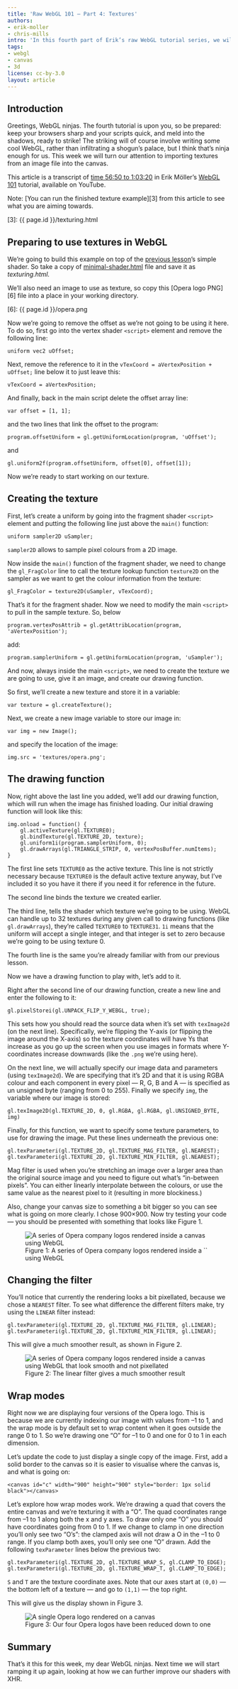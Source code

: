 ```yaml
---
title: 'Raw WebGL 101 — Part 4: Textures'
authors:
- erik-moller
- chris-mills
intro: 'In this fourth part of Erik’s raw WebGL tutorial series, we will turn our attention to importing textures from an image file into the canvas.'
tags:
- webgl
- canvas
- 3d
license: cc-by-3.0
layout: article
---
```


## Introduction

Greetings, WebGL ninjas. The fourth tutorial is upon you, so be prepared: keep your browsers sharp and your scripts quick, and meld into the shadows, ready to strike! The striking will of course involve writing some cool WebGL, rather than infiltrating a shogun’s palace, but I think that’s ninja enough for us. This week we will turn our attention to importing textures from an image file into the canvas.

This article is a transcript of [time 56:50 to 1:03:20][1] in Erik Möller’s [WebGL 101][2] tutorial, available on YouTube.

[1]: http://www.youtube.com/watch?v=me3BviH3nZc&t=56m50s
[2]: http://www.youtube.com/watch?v=me3BviH3nZc

Note: [You can run the finished texture example][3] from this article to see what you are aiming towards.

[3]: {{ page.id }}/texturing.html

## Preparing to use textures in WebGL

We’re going to build this example on top of the [previous lesson][4]’s simple shader. So take a copy of [minimal-shader.html][5] file and save it as _texturing.html._

[4]: /articles/raw-webgl-part-2-simple-shader/
[5]: /articles/raw-webgl-part-2-simple-shader/minimal-shader.html

We’ll also need an image to use as texture, so copy this [Opera logo PNG][6] file into a place in your working directory.

[6]: {{ page.id }}/opera.png

Now we’re going to remove the offset as we’re not going to be using it here. To do so, first go into the vertex shader `<script>` element and remove the following line:

	uniform vec2 uOffset;

Next, remove the reference to it in the `vTexCoord = aVertexPosition + uOffset;` line below it to just leave this:

	vTexCoord = aVertexPosition;

And finally, back in the main script delete the offset array line:

	var offset = [1, 1];

and the two lines that link the offset to the program:

	program.offsetUniform = gl.getUniformLocation(program, 'uOffset');

and

	gl.uniform2f(program.offsetUniform, offset[0], offset[1]);

Now we’re ready to start working on our texture.

## Creating the texture

First, let’s create a uniform by going into the fragment shader `<script>` element and putting the following line just above the `main()` function:

	uniform sampler2D uSampler;

`sampler2D` allows to sample pixel colours from a 2D image.

Now inside the `main()` function of the fragment shader, we need to change the `gl_FragColor` line to call the texture lookup function `texture2D` on the sampler as we want to get the colour information from the texture:

	gl_FragColor = texture2D(uSampler, vTexCoord);

That’s it for the fragment shader. Now we need to modify the main `<script>` to pull in the sample texture. So, below

	program.vertexPosAttrib = gl.getAttribLocation(program, 'aVertexPosition');

add:

	program.samplerUniform = gl.getUniformLocation(program, 'uSampler');

And now, always inside the main `<script>`, we need to create the texture we are going to use, give it an image, and create our drawing function.

So first, we’ll create a new texture and store it in a variable:

	var texture = gl.createTexture();

Next, we create a new image variable to store our image in:

	var img = new Image();

and specify the location of the image:

	img.src = 'textures/opera.png';

## The drawing function

Now, right above the last line you added, we’ll add our drawing function, which will run when the image has finished loading. Our initial drawing function will look like this:

	img.onload = function() {
		gl.activeTexture(gl.TEXTURE0);
		gl.bindTexture(gl.TEXTURE_2D, texture);
		gl.uniform1i(program.samplerUniform, 0);
		gl.drawArrays(gl.TRIANGLE_STRIP, 0, vertexPosBuffer.numItems);
	}

The first line sets `TEXTURE0` as the active texture. This line is not strictly necessary because `TEXTURE0` is the default active texture anyway, but I’ve included it so you have it there if you need it for reference in the future.

The second line binds the texture we created earlier.

The third line, tells the shader which texture we’re going to be using. WebGL can handle up to 32 textures during any given call to drawing functions (like `gl.drawArrays`), they’re called `TEXTURE0` to `TEXTURE31`. `1i` means that the uniform will accept a single integer, and that integer is set to zero because we’re going to be using texture 0.

The fourth line is the same you’re already familiar with from our previous lesson.

Now we have a drawing function to play with, let’s add to it.

Right after the second line of our drawing function, create a new line and enter the following to it:

	gl.pixelStorei(gl.UNPACK_FLIP_Y_WEBGL, true);

This sets how you should read the source data when it’s set with `texImage2d` (on the next line). Specifically, we’re flipping the Y-axis (or flipping the image around the X-axis) so the texture coordinates will have Ys that increase as you go up the screen when you use images in formats where Y-coordinates increase downwards (like the `.png` we’re using here).

On the next line, we will actually specify our image data and parameters (using `texImage2d`). We are specifying that it’s 2D and that it is using RGBA colour and each component in every pixel — R, G, B and A — is specified as un unsigned byte (ranging from 0 to 255). Finally we specify `img`, the variable where our image is stored:

	gl.texImage2D(gl.TEXTURE_2D, 0, gl.RGBA, gl.RGBA, gl.UNSIGNED_BYTE, img)

Finally, for this function, we want to specify some texture parameters, to use for drawing the image. Put these lines underneath the previous one:

	gl.texParameteri(gl.TEXTURE_2D, gl.TEXTURE_MAG_FILTER, gl.NEAREST);
	gl.texParameteri(gl.TEXTURE_2D, gl.TEXTURE_MIN_FILTER, gl.NEAREST);

Mag filter is used when you’re stretching an image over a larger area than the original source image and you need to figure out what’s “in-between pixels”. You can either linearly interpolate between the colours, or use the same value as the nearest pixel to it (resulting in more blockiness.)

Also, change your canvas size to something a bit bigger so you can see what is going on more clearly. I chose 900×900. Now try testing your code — you should be presented with something that looks like Figure 1.

<figure id="figure-1">
	<img src="{{ page.id }}/figure1.jpg" alt="A series of Opera company logos rendered inside a canvas using WebGL">
	<figcaption markdown="span">Figure 1: A series of Opera company logos rendered inside a `<canvas>` using WebGL</figcaption>
</figure>

## Changing the filter

You’ll notice that currently the rendering looks a bit pixellated, because we chose a `NEAREST` filter. To see what difference the different filters make, try using the `LINEAR` filter instead:

	gl.texParameteri(gl.TEXTURE_2D, gl.TEXTURE_MAG_FILTER, gl.LINEAR);
	gl.texParameteri(gl.TEXTURE_2D, gl.TEXTURE_MIN_FILTER, gl.LINEAR);

This will give a much smoother result, as shown in Figure 2.

<figure id="figure-2">
	<img src="{{ page.id }}/figure2.jpg" alt="A series of Opera company logos rendered inside a canvas using WebGL that look smooth and not pixellated">
	<figcaption>Figure 2: The linear filter gives a much smoother result</figcaption>
</figure>

## Wrap modes

Right now we are displaying four versions of the Opera logo. This is because we are currently indexing our image with values from –1 to 1, and the wrap mode is by default set to wrap content when it goes outside the range 0 to 1. So we’re drawing one “O” for –1 to 0 and one for 0 to 1 in each dimension.

Let’s update the code to just display a single copy of the image. First, add a solid border to the canvas so it is easier to visualise where the canvas is, and what is going on:

	<canvas id="c" width="900" height="900" style="border: 1px solid black"></canvas>

Let’s explore how wrap modes work. We’re drawing a quad that covers the entire canvas and we’re texturing it with a “O”. The quad coordinates range from –1 to 1 along both the x and y axes. To draw only one “O” you should have coordinates going from 0 to 1. If we change to clamp in one direction you’ll only see two “O’s”: the clamped axis will not draw a O in the –1 to 0 range. If you clamp both axes, you’ll only see one “O” drawn. Add the following `texParameter` lines below the previous two:

	gl.texParameteri(gl.TEXTURE_2D, gl.TEXTURE_WRAP_S, gl.CLAMP_TO_EDGE);
	gl.texParameteri(gl.TEXTURE_2D, gl.TEXTURE_WRAP_T, gl.CLAMP_TO_EDGE);

`S` and `T` are the texture coordinate axes. Note that our axes start at `(0,0)` — the bottom left of a texture — and go to `(1,1)` — the top right.

This will give us the display shown in Figure 3.

<figure id="figure-3">
	<img src="{{ page.id }}/figure3.jpg" alt="A single Opera logo rendered on a canvas">
	<figcaption>Figure 3: Our four Opera logos have been reduced down to one</figcaption>
</figure>

## Summary

That’s it this for this week, my dear WebGL ninjas. Next time we will start ramping it up again, looking at how we can further improve our shaders with XHR.
